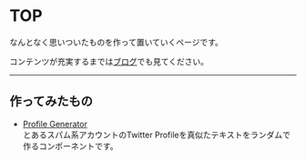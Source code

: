 # TOP

なんとなく思いついたものを作って置いていくページです。  

コンテンツが充実するまでは[ブログ](https://written-by-me.hatenadiary.jp/)でも見てください。

----

## 作ってみたもの

- [Profile Generator](./profile-generator/)  
とあるスパム系アカウントのTwitter Profileを真似たテキストをランダムで作るコンポーネントです。
